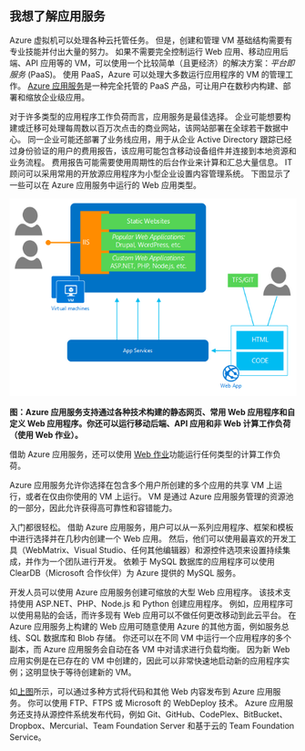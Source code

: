 <a name="tellmeas"></a>

## <a name="tell-me-about-app-service"></a>我想了解应用服务
Azure 虚拟机可以处理各种云托管任务。 但是，创建和管理 VM 基础结构需要有专业技能并付出大量的努力。 如果不需要完全控制运行 Web 应用、移动应用后端、API 应用等的 VM，可以使用一个比较简单（且更经济）的解决方案：*平台即服务* (PaaS)。 使用 PaaS，Azure 可以处理大多数运行应用程序的 VM 的管理工作。 [Azure 应用服务](../articles/app-service/app-service-value-prop-what-is.md)是一种完全托管的 PaaS 产品，可让用户在数秒内构建、部署和缩放企业级应用。

对于许多类型的应用程序工作负荷而言，应用服务是最佳选择。 企业可能想要构建或迁移可处理每周数以百万次点击的商业网站，该网站部署在全球若干数据中心。 同一企业可能还部署了业务线应用，用于从企业 Active Directory 跟踪已经过身份验证的用户的费用报告，该应用可能包含移动设备组件并连接到本地资源和业务流程。 费用报告可能需要使用周期性的后台作业来计算和汇总大量信息。 IT 顾问可以采用常用的开放源应用程序为小型企业设置内容管理系统。 下图显示了一些可以在 Azure 应用服务中运行的 Web 应用类型。

<a name="appservice_diagram"></a>
![应用服务示意图](media/app-service-choose-me-content/diagram.png)

**图：Azure 应用服务支持通过各种技术构建的静态网页、常用 Web 应用程序和自定义 Web 应用程序。你还可以运行移动后端、API 应用和非 Web 计算工作负荷（使用 Web 作业）。**

借助 Azure 应用服务，还可以使用 [Web 作业](../articles/app-service-web/websites-webjobs-resources.md)功能运行任何类型的计算工作负荷。

Azure 应用服务允许你选择在包含多个用户所创建的多个应用的共享 VM 上运行，或者在仅由你使用的 VM 上运行。 VM 是通过 Azure 应用服务管理的资源池的一部分，因此允许获得高可靠性和容错能力。

入门都很轻松。 借助 Azure 应用服务，用户可以从一系列应用程序、框架和模板中进行选择并在几秒内创建一个 Web 应用。 然后，他们可以使用最喜欢的开发工具（WebMatrix、Visual Studio、任何其他编辑器）和源控件选项来设置持续集成，并作为一个团队进行开发。 依赖于 MySQL 数据库的应用程序可以使用 ClearDB（Microsoft 合作伙伴）为 Azure 提供的 MySQL 服务。

开发人员可以使用 Azure 应用服务创建可缩放的大型 Web 应用程序。 该技术支持使用 ASP.NET、PHP、Node.js 和 Python 创建应用程序。 例如，应用程序可以使用易贴的会话，而许多现有 Web 应用可以不做任何更改移动到此云平台。 在 Azure 应用服务上构建的 Web 应用可随意使用 Azure 的其他方面，例如服务总线、SQL 数据库和 Blob 存储。 你还可以在不同 VM 中运行一个应用程序的多个副本，而 Azure 应用服务会自动在各 VM 中对请求进行负载均衡。 因为新 Web 应用实例是在已存在的 VM 中创建的，因此可以非常快速地启动新的应用程序实例；这明显快于等待创建新的 VM。

如[上图](#appservice_diagram)所示，可以通过多种方式将代码和其他 Web 内容发布到 Azure 应用服务。 你可以使用 FTP、FTPS 或 Microsoft 的 WebDeploy 技术。 Azure 应用服务还支持从源控件系统发布代码，例如 Git、GitHub、CodePlex、BitBucket、Dropbox、Mercurial、Team Foundation Server 和基于云的 Team Foundation Service。